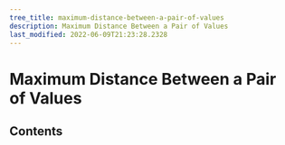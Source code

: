 ```yaml
---
tree_title: maximum-distance-between-a-pair-of-values
description: Maximum Distance Between a Pair of Values
last_modified: 2022-06-09T21:23:28.2328
---
```


# Maximum Distance Between a Pair of Values

## Contents
